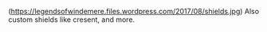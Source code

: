 (https://legendsofwindemere.files.wordpress.com/2017/08/shields.jpg)
Also custom shields like cresent, and more.
